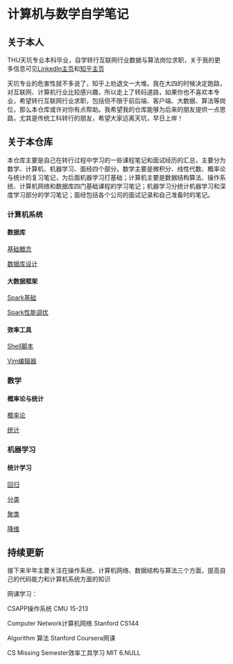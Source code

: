 # 计算机与数学自学笔记

## 关于本人

THU天坑专业本科毕业，自学转行互联网行业数据与算法岗位求职，关于我的更多信息可见[LinkedIn主页](https://www.linkedin.com/in/jingxiangzhang/)和[知乎主页](https://www.zhihu.com/people/zhangjx831)

天坑专业的危害性就不多说了，知乎上劝退文一大堆。我在大四的时候决定跑路，对互联网、计算机行业比较感兴趣，所以走上了转码道路，如果你也不喜欢本专业，希望转行互联网行业求职，包括但不限于前后端、客户端、大数据、算法等岗位，那么本仓库或许对你有点帮助。我希望我的仓库能够为后来的朋友提供一点思路，尤其是传统工科转行的朋友，希望大家远离天坑，早日上岸！

## 关于本仓库

本仓库主要是自己在转行过程中学习的一些课程笔记和面试经历的汇总，主要分为数学、计算机、机器学习、面经四个部分。数学主要是微积分、线性代数、概率论与统计的复习笔记，为后面机器学习打基础；计算机主要是数据结构算法、操作系统、计算机网络和数据库四门基础课程的学习笔记；机器学习分统计机器学习和深度学习部分的学习笔记；面经包括各个公司的面试记录和自己准备时的笔记。

### 计算机系统

#### 数据库

[基础概念](https://github.com/zhangjx831/Notes/blob/master/%E8%AE%A1%E7%AE%97%E6%9C%BA/%E6%95%B0%E6%8D%AE%E5%BA%93/%E5%9F%BA%E7%A1%80%E6%A6%82%E5%BF%B5.md)

[数据库设计](https://github.com/zhangjx831/Notes/blob/master/%E8%AE%A1%E7%AE%97%E6%9C%BA/%E6%95%B0%E6%8D%AE%E5%BA%93/%E6%95%B0%E6%8D%AE%E5%BA%93%E8%AE%BE%E8%AE%A1.md)

#### 大数据框架

[Spark基础](https://github.com/zhangjx831/Notes/blob/master/%E8%AE%A1%E7%AE%97%E6%9C%BA/%E5%A4%A7%E6%95%B0%E6%8D%AE%E6%A1%86%E6%9E%B6/Spark%E5%9F%BA%E7%A1%80.md)

[Spark性能调优](https://github.com/zhangjx831/Notes/blob/master/%E8%AE%A1%E7%AE%97%E6%9C%BA/%E5%A4%A7%E6%95%B0%E6%8D%AE%E6%A1%86%E6%9E%B6/Spark%E6%80%A7%E8%83%BD%E8%B0%83%E4%BC%98.md)

#### 效率工具

[Shell脚本](https://github.com/zhangjx831/Notes/blob/master/%E8%AE%A1%E7%AE%97%E6%9C%BA/%E6%95%88%E7%8E%87%E5%B7%A5%E5%85%B7/Shell%E8%84%9A%E6%9C%AC.md)

[Vim编辑器](https://github.com/zhangjx831/Notes/blob/master/%E8%AE%A1%E7%AE%97%E6%9C%BA/%E6%95%88%E7%8E%87%E5%B7%A5%E5%85%B7/Vim%E7%BC%96%E8%BE%91%E5%99%A8.md)

### 数学

#### 概率论与统计

[概率论](https://github.com/zhangjx831/Notes/blob/master/%E6%95%B0%E5%AD%A6/%E6%A6%82%E7%8E%87%E8%AE%BA%E4%B8%8E%E7%BB%9F%E8%AE%A1/%E6%A6%82%E7%8E%87%E8%AE%BA.md)

[统计](https://github.com/zhangjx831/Notes/blob/master/%E6%95%B0%E5%AD%A6/%E6%A6%82%E7%8E%87%E8%AE%BA%E4%B8%8E%E7%BB%9F%E8%AE%A1/%E7%BB%9F%E8%AE%A1.md)

### 机器学习

#### 统计学习

[回归](https://github.com/zhangjx831/Notes/blob/master/%E6%9C%BA%E5%99%A8%E5%AD%A6%E4%B9%A0/%E7%BB%9F%E8%AE%A1%E5%AD%A6%E4%B9%A0/%E5%9B%9E%E5%BD%92.md)

[分类](https://github.com/zhangjx831/Notes/blob/master/%E6%9C%BA%E5%99%A8%E5%AD%A6%E4%B9%A0/%E7%BB%9F%E8%AE%A1%E5%AD%A6%E4%B9%A0/%E5%88%86%E7%B1%BB.md)

[聚类](https://github.com/zhangjx831/Notes/blob/master/%E6%9C%BA%E5%99%A8%E5%AD%A6%E4%B9%A0/%E7%BB%9F%E8%AE%A1%E5%AD%A6%E4%B9%A0/%E8%81%9A%E7%B1%BB.md)

[降维](https://github.com/zhangjx831/Notes/blob/master/%E6%9C%BA%E5%99%A8%E5%AD%A6%E4%B9%A0/%E7%BB%9F%E8%AE%A1%E5%AD%A6%E4%B9%A0/%E9%99%8D%E7%BB%B4.md)

## 持续更新

接下来半年主要关注在操作系统、计算机网络、数据结构与算法三个方面，提高自己的代码能力和计算机系统方面的知识

网课学习：

CSAPP操作系统  CMU 15-213

Computer Network计算机网络  Stanford CS144

Algorithm 算法 Stanford Coursera网课

CS Missing Semester效率工具学习  MIT 6.NULL